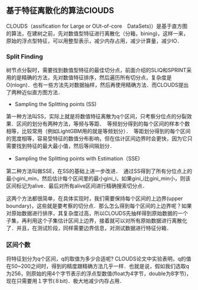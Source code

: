 ## 基于特征离散化的算法ClOUDS


CLOUDS（assification for Large or OUt-of-core　DataSets)）是基于直方图的算法，在建树之前，先对数值型特征进行离散化（分箱，bining)，这样一来，原始的浮点型特征，可以用整型表示，减少内存占用，减少计算量，减少IO．


### Split Finding

树节点分裂时，需要找到数值型特征的最佳切分点，前面介绍的SLIQ和SPRINT采用的是精确的方法，先对数值特征排序，然后遍历所有切分点，复杂度是O(nlogn)．也有一些方法先对数据抽样，然后再使用精确方法．而CLOUDS提出了两种近似直方图方法．

- Sampling the Splitting points (SS)

第一种方法叫SS，实际上就是将数值特征离散为q个区间，只考察分位点的分裂效果．区间的划分有两种方法，等频与等距．　等频划分得到的每个区间的样本个数相等，比较常用（例如LightGBM用的就是等频划分）．　等距划分得到的每个区间的宽度相等，容易受特征的数值分布影响，但在估计区间边界时会更快，因为它只需要找到特征的最大最小值，然后等间隔划分．

- Sampling the Splitting points with Estimation（SSE)

第二种方法叫做SSE，在SS的基础上进一步改进．　通过SS得到了所有分位点上的最小gini_min，然后估计每个区间里的最小gini_i，如果gini_i比gini_min小，则该区间标记为alive．最后对所有alive区间进行精确搜索切分点．


这两个方法都很简单，在具体实现时，我们需要保持每个区间的上边界(upper boundary)，这些就是要考察的切分点．那么怎么得到每个区间的上边界呢？如果对原始数据进行排序，其复杂度过高，所以CLOUDS先抽样得到原始数据的一个子集，再利用这个子集估计区间上边界，接着就可以对所有原始数据进行离散化了．并且，在测试阶段，同样需要边界信息，对测试数据进行特征分箱．

### 区间个数

将特征划分为q个区间，q的取值为多少合适呢? CLOUDS论文中实验表明，q的值在50~200之间时，得到的精度跟精确方法几乎一样．也就是说，假如我们选取q为256，则原始的用4个字节表示的浮点型数值(float为4字节，double为8字节)，现在只需要用１字节(８bit)．极大地减少内存占用．
